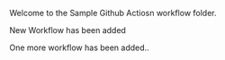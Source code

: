 Welcome to the Sample Github Actiosn workflow folder.

New Workflow has been added

One more workflow has been added..

